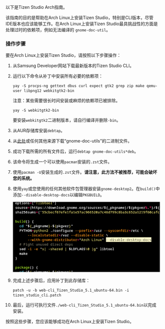 以下是Tizen Studio Arch指南。

该指南的目的是帮助在Arch Linux上安装Tizen Studio，特别是CLI版本，尽管IDE版本也应该能够工作。在Arch Linux上安装Tizen Studio最具挑战性的方面是处理过时的依赖项，例如无法编译的 `gnome-doc-util`。

### 操作步骤

要在Arch Linux上安装Tizen Studio，请按照以下步骤操作：

1. 从Samsung Developer网站下载最新版本的Tizen Studio CLI。
2. 运行以下命令从补丁中安装所有必要的依赖项：

   ```
   yay -S procps-ng gettext dbus curl expect gtk2 grep zip make qemu-user libpng12 webkitgtk2-bin
   ```
   注意：某些需要很长时间安装或麻烦的依赖项已被排除。

   ```
   yay -S webkitgtk2-bin
   ```
   要安装`webkitgtk2`二进制版本，请自行编译并删除`-bin`。

3. 从AUR存储库安装`debtap`。
4. 从[此处](https://packages.ubuntu.com/bionic/gnome-doc-utils)或任何其他来源下载“gnome-doc-utils”的二进制文件。
5. 成功下载所需的所有文件后，运行`debtap gnome-doc-utils*deb`。
6. 该命令将生成一个可以使用`pacman`安装的`.zst`文件。
7. 使用`pacman -U`安装生成的`.zst`文件。**请注意，此方法不被推荐，可能会破坏您的系统。**
8. 使用`yay`或您使用的任何其他软件包管理器安装`gnome-desktop2`。在`build()`中添加`--disable-desktop-docs`以编辑`PKGBUILD`。

   ![](./readme/gnome_desktop2.png)

9. 完成上述步骤后，应用补丁到此存储库：

   ```
   patch -u -b web-cli_Tizen_Studio_5.1_ubuntu-64.bin -i tizen_studio_cli.patch
   ```

10. 最后，运行可执行文件`./web-cli_Tizen_Studio_5.1_ubuntu-64.bin`以完成安装。

按照这些步骤，您应该能够成功在Arch Linux上安装Tizen Studio。
